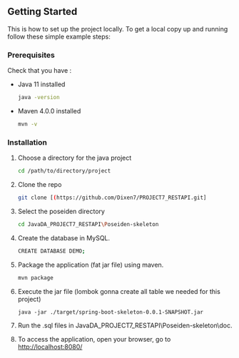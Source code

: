 ## Getting Started

This is how to set up the project locally.
To get a local copy up and running follow these simple example steps:

### Prerequisites

Check that you have : 
* Java 11 installed
  ```sh
  java -version
  ```
* Maven 4.0.0 installed
  ```sh
  mvn -v
  ```

### Installation

1. Choose a directory for the java project
   ```sh
   cd /path/to/directory/project
   ```
2. Clone the repo
   ```sh
   git clone [(https://github.com/Dixen7/PROJECT7_RESTAPI.git]
   ```
3. Select the poseiden directory
   ```sh
   cd JavaDA_PROJECT7_RESTAPI\Poseiden-skeleton
   ```
4. Create the database in MySQL.
   ```sh
   CREATE DATABASE DEMO;
   ```
5. Package the application (fat jar file) using maven.
   ```sh
   mvn package
   ```
6. Execute the jar file (lombok gonna create all table we needed for this project)
   ```JS
   java -jar ./target/spring-boot-skeleton-0.0.1-SNAPSHOT.jar
   ```
7. Run the .sql files in JavaDA_PROJECT7_RESTAPI\Poseiden-skeleton\doc.

8. To access the application, open your browser, go to [http://localhost:8080/](http://localhost:8080/)
